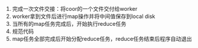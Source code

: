1. 完成一次文件交接：将coor的一个文件交付给worker
2. worker拿到文件后进行map操作并将中间值保存到local disk
3. 当所有的map任务完成后，开始执行reduce任务
4. 规范代码
5. map任务全部完成后开始分配reduce任务，reduce任务结束后程序自动退出
